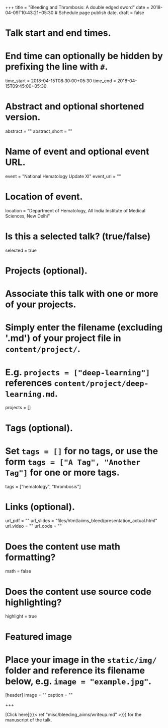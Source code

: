 +++
title = "Bleeding and Thrombosis: A double edged sword"
date = 2018-04-09T10:43:21+05:30  # Schedule page publish date.
draft = false

# Talk start and end times.
#   End time can optionally be hidden by prefixing the line with `#`.
time_start = 2018-04-15T08:30:00+05:30
time_end = 2018-04-15T09:45:00+05:30

# Abstract and optional shortened version.
abstract = ""
abstract_short = ""

# Name of event and optional event URL.
event = "National Hematology Update XI"
event_url = ""

# Location of event.
location = "Department of Hematology, All India Institute of Medical Sciences, New Delhi"

# Is this a selected talk? (true/false)
selected = true

# Projects (optional).
#   Associate this talk with one or more of your projects.
#   Simply enter the filename (excluding '.md') of your project file in `content/project/`.
#   E.g. `projects = ["deep-learning"]` references `content/project/deep-learning.md`.
projects = []

# Tags (optional).
#   Set `tags = []` for no tags, or use the form `tags = ["A Tag", "Another Tag"]` for one or more tags.
tags = ["hematology", "thrombosis"]

# Links (optional).
url_pdf = ""
url_slides = "files/html/aiims_bleed/presentation_actual.html"
url_video = ""
url_code = ""

# Does the content use math formatting?
math = false

# Does the content use source code highlighting?
highlight = true

# Featured image
# Place your image in the `static/img/` folder and reference its filename below, e.g. `image = "example.jpg"`.
[header]
image = ""
caption = ""

+++

[Click here]({{< ref "misc/bleeding_aiims/writeup.md" >}}) for the manuscript of the talk.
